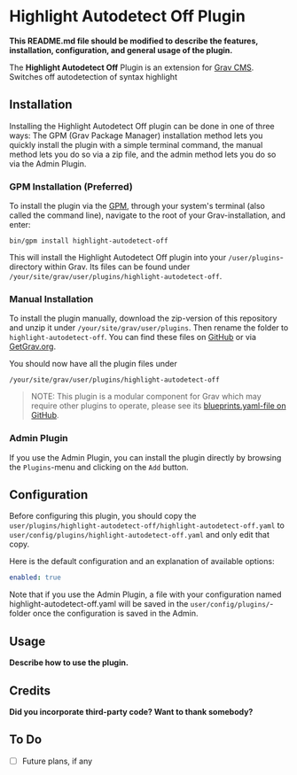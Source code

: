 # Highlight Autodetect Off Plugin

**This README.md file should be modified to describe the features, installation, configuration, and general usage of the plugin.**

The **Highlight Autodetect Off** Plugin is an extension for [Grav CMS](http://github.com/getgrav/grav). Switches off autodetection of syntax highlight

## Installation

Installing the Highlight Autodetect Off plugin can be done in one of three ways: The GPM (Grav Package Manager) installation method lets you quickly install the plugin with a simple terminal command, the manual method lets you do so via a zip file, and the admin method lets you do so via the Admin Plugin.

### GPM Installation (Preferred)

To install the plugin via the [GPM](http://learn.getgrav.org/advanced/grav-gpm), through your system's terminal (also called the command line), navigate to the root of your Grav-installation, and enter:

    bin/gpm install highlight-autodetect-off

This will install the Highlight Autodetect Off plugin into your `/user/plugins`-directory within Grav. Its files can be found under `/your/site/grav/user/plugins/highlight-autodetect-off`.

### Manual Installation

To install the plugin manually, download the zip-version of this repository and unzip it under `/your/site/grav/user/plugins`. Then rename the folder to `highlight-autodetect-off`. You can find these files on [GitHub](https://github.com//grav-plugin-highlight-autodetect-off) or via [GetGrav.org](http://getgrav.org/downloads/plugins#extras).

You should now have all the plugin files under

    /your/site/grav/user/plugins/highlight-autodetect-off
	
> NOTE: This plugin is a modular component for Grav which may require other plugins to operate, please see its [blueprints.yaml-file on GitHub](https://github.com//grav-plugin-highlight-autodetect-off/blob/master/blueprints.yaml).

### Admin Plugin

If you use the Admin Plugin, you can install the plugin directly by browsing the `Plugins`-menu and clicking on the `Add` button.

## Configuration

Before configuring this plugin, you should copy the `user/plugins/highlight-autodetect-off/highlight-autodetect-off.yaml` to `user/config/plugins/highlight-autodetect-off.yaml` and only edit that copy.

Here is the default configuration and an explanation of available options:

```yaml
enabled: true
```

Note that if you use the Admin Plugin, a file with your configuration named highlight-autodetect-off.yaml will be saved in the `user/config/plugins/`-folder once the configuration is saved in the Admin.

## Usage

**Describe how to use the plugin.**

## Credits

**Did you incorporate third-party code? Want to thank somebody?**

## To Do

- [ ] Future plans, if any

